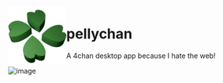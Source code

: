 <img align="left" src="Pellychan.Resources/Images/4channy_alt.png" width="118"/>

# pellychan
A 4chan desktop app because I hate the web!

![image](https://github.com/user-attachments/assets/b46a59d0-3f9f-491d-9196-e5bd4e441f52)
